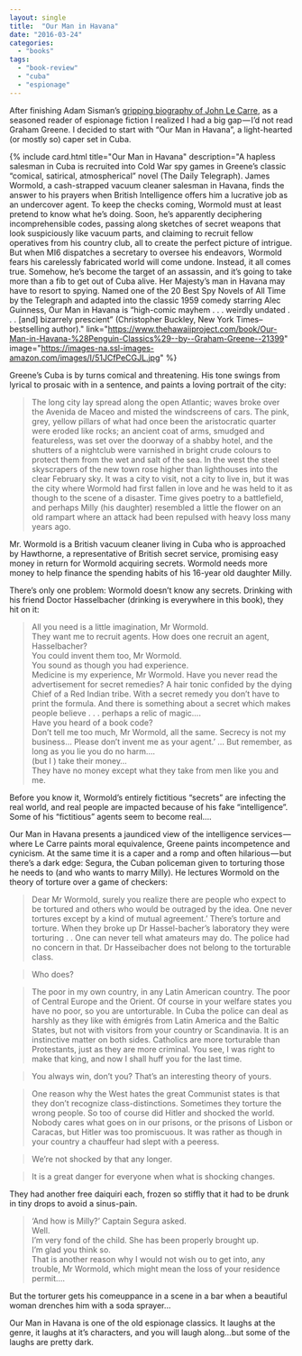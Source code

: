 ```yaml
---
layout: single
title:  "Our Man in Havana"
date: "2016-03-24"
categories: 
  - "books"
tags: 
  - "book-review"
  - "cuba"
  - "espionage"
---
```


After finishing Adam Sisman’s [gripping biography of John Le Carre](http://www.thehawaiiproject.com/book/John-le-Carre-The-Biography--by--Adam-Sisman--169198), as a seasoned reader of espionage fiction I realized I had a big gap — I’d not read Graham Greene. I decided to start with “Our Man in Havana”, a light-hearted (or mostly so) caper set in Cuba.

{% include card.html
   title="Our Man in Havana"
   description="A hapless salesman in Cuba is recruited into Cold War spy games in Greene’s classic “comical, satirical, atmospherical” novel (The Daily Telegraph). James Wormold, a cash-strapped vacuum cleaner salesman in Havana, finds the answer to his prayers when British Intelligence offers him a lucrative job as an undercover agent. To keep the checks coming, Wormold must at least pretend to know what he’s doing. Soon, he’s apparently deciphering incomprehensible codes, passing along sketches of secret weapons that look suspiciously like vacuum parts, and claiming to recruit fellow operatives from his country club, all to create the perfect picture of intrigue. But when MI6 dispatches a secretary to oversee his endeavors, Wormold fears his carelessly fabricated world will come undone. Instead, it all comes true. Somehow, he’s become the target of an assassin, and it’s going to take more than a fib to get out of Cuba alive. Her Majesty’s man in Havana may have to resort to spying. Named one of the 20 Best Spy Novels of All Time by the Telegraph and adapted into the classic 1959 comedy starring Alec Guinness, Our Man in Havana is “high-comic mayhem . . . weirdly undated . . . [and] bizarrely prescient” (Christopher Buckley, New York Times–bestselling author)."
   link="https://www.thehawaiiproject.com/book/Our-Man-in-Havana-%28Penguin-Classics%29--by--Graham-Greene--21399"
   image="https://images-na.ssl-images-amazon.com/images/I/51JCfPeCGJL.jpg"
%}


Greene’s Cuba is by turns comical and threatening. His tone swings from lyrical to prosaic with in a sentence, and paints a loving portrait of the city:

> The long city lay spread along the open Atlantic; waves broke over the Avenida de Maceo and misted the windscreens of cars. The pink, grey, yellow pillars of what had once been the aristocratic quarter were eroded like rocks; an ancient coat of arms, smudged and featureless, was set over the doorway of a shabby hotel, and the shutters of a nightclub were varnished in bright crude colours to protect them from the wet and salt of the sea. In the west the steel skyscrapers of the new town rose higher than lighthouses into the clear February sky. It was a city to visit, not a city to live in, but it was the city where Wormold had first fallen in love and he was held to it as though to the scene of a disaster. Time gives poetry to a battlefield, and perhaps Milly (his daughter) resembled a little the flower on an old rampart where an attack had been repulsed with heavy loss many years ago.

Mr. Wormold is a British vacuum cleaner living in Cuba who is approached by Hawthorne, a representative of British secret service, promising easy money in return for Wormold acquiring secrets. Wormold needs more money to help finance the spending habits of his 16-year old daughter Milly.

There’s only one problem: Wormold doesn’t know any secrets. Drinking with his friend Doctor Hasselbacher (drinking is everywhere in this book), they hit on it:

> All you need is a little imagination, Mr Wormold.  
> They want me to recruit agents. How does one recruit an agent, Hasselbacher?  
> You could invent them too, Mr Wormold.  
> You sound as though you had experience.  
> Medicine is my experience, Mr Wormold. Have you never read the advertisement for secret remedies? A hair tonic confided by the dying Chief of a Red Indian tribe. With a secret remedy you don’t have to print the formula. And there is something about a secret which makes people believe . . . perhaps a relic of magic….  
> Have you heard of a book code?  
> Don’t tell me too much, Mr Wormold, all the same. Secrecy is not my business… Please don’t invent me as your agent.’ … But remember, as long as you lie you do no harm….  
> (but I ) take their money…  
> They have no money except what they take from men like you and me.

Before you know it, Wormold’s entirely fictitious “secrets” are infecting the real world, and real people are impacted because of his fake “intelligence”. Some of his “fictitious” agents seem to become real….

Our Man in Havana presents a jaundiced view of the intelligence services — where Le Carre paints moral equivalence, Greene paints incompetence and cynicism. At the same time it is a caper and a romp and often hilarious — but there’s a dark edge: Segura, the Cuban policeman given to torturing those he needs to (and who wants to marry Milly). He lectures Wormold on the theory of torture over a game of checkers:

> Dear Mr Wormold, surely you realize there are people who expect to be tortured and others who would be outraged by the idea. One never tortures except by a kind of mutual agreement.’ There’s torture and torture. When they broke up Dr Hassel-bacher’s laboratory they were torturing . . One can never tell what amateurs may do. The police had no concern in that. Dr Hasseibacher does not belong to the torturable class.

> Who does?

> The poor in my own country, in any Latin American country. The poor of Central Europe and the Orient. Of course in your welfare states you have no poor, so you are untorturable. In Cuba the police can deal as harshly as they like with émigrés from Latin America and the Baltic States, but not with visitors from your country or Scandinavia. It is an instinctive matter on both sides. Catholics are more torturable than Protestants, just as they are more criminal. You see, I was right to make that king, and now I shall huff you for the last time.

> You always win, don’t you? That’s an interesting theory of yours.

> One reason why the West hates the great Communist states is that they don’t recognize class-distinctions. Sometimes they torture the wrong people. So too of course did Hitler and shocked the world. Nobody cares what goes on in our prisons, or the prisons of Lisbon or Caracas, but Hitler was too promiscuous. It was rather as though in your country a chauffeur had slept with a peeress.

> We’re not shocked by that any longer.

> It is a great danger for everyone when what is shocking changes.

They had another free daiquiri each, frozen so stiffly that it had to be drunk in tiny drops to avoid a sinus-pain.

> ‘And how is Milly?’ Captain Segura asked.   
> Well.  
> I’m very fond of the child. She has been properly brought up.   
> I’m glad you think so.  
> That is another reason why I would not wish ou to get into, any trouble, Mr Wormold, which might mean the loss of your residence permit….

But the torturer gets his comeuppance in a scene in a bar when a beautiful woman drenches him with a soda sprayer…

Our Man in Havana is one of the old espionage classics. It laughs at the genre, it laughs at it’s characters, and you will laugh along…but some of the laughs are pretty dark.
